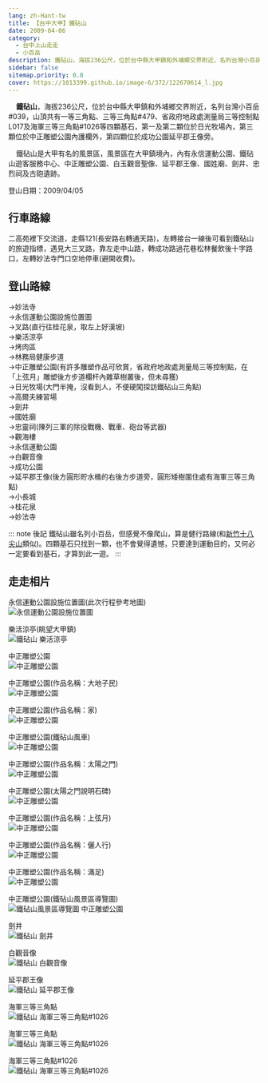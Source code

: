 ```yaml
---
lang: zh-Hant-tw
title: 【台中大甲】鐵砧山
date: 2009-04-06
category: 
  - 台中上山走走
  - 小百岳
description: 鐵砧山，海拔236公尺，位於台中縣大甲鎮和外埔鄉交界附近，名列台灣小百岳#039，山頂共有一等三角點、三等三角點#479、省政府地政處測量局三等控制點L017及海軍三等三角點#1026等四顆基石，第一及第二顆位於日光牧場內，第三顆位於中正雕塑公園內護欄外，第四顆位於成功公園延平郡王像旁。 鐵砧山是大甲有名的風景區，風景區在大甲鎮境內，內有永信運動公園、鐵砧山遊客服務中心、中正雕塑公園、白玉觀音聖像、延平郡王像、國姓廟、劍井、忠烈祠及古砲遺跡。
sidebar: false
sitemap.priority: 0.8
cover: https://1013399.github.io/image-6/372/122670614_l.jpg
---
```


    **鐵砧山**，海拔236公尺，位於台中縣大甲鎮和外埔鄉交界附近，名列台灣小百岳#039，山頂共有一等三角點、三等三角點#479、省政府地政處測量局三等控制點L017及海軍三等三角點#1026等四顆基石，第一及第二顆位於日光牧場內，第三顆位於中正雕塑公園內護欄外，第四顆位於成功公園延平郡王像旁。  

<!-- more -->

    鐵砧山是大甲有名的風景區，風景區在大甲鎮境內，內有永信運動公園、鐵砧山遊客服務中心、中正雕塑公園、白玉觀音聖像、延平郡王像、國姓廟、劍井、忠烈祠及古砲遺跡。

登山日期：2009/04/05

## 行車路線
二高苑裡下交流道，走縣121(長安路右轉通天路)，左轉接台一線後可看到鐵砧山的旅遊指標，遇見大三叉路，靠左走中山路，轉成功路過花巷松林餐飲後十字路口，左轉妙法寺門口空地停車(避開收費)。

## 登山路線
→妙法寺  
→永信運動公園設施位置圖  
→叉路(直行往桂花泉，取左上好漢坡)  
→樂活涼亭  
→烤肉區  
→林務局健康步道  
→中正雕塑公園(有許多雕塑作品可欣賞，省政府地政處測量局三等控制點，在「上弦月」雕塑後方步道欄杆內雜草樹叢後，但未尋獲)  
→日光牧場(大門半掩，沒看到人，不便硬闖探訪鐵砧山三角點)  
→高爾夫練習場  
→劍井  
→國姓廟  
→忠靈祠(陳列三軍的除役戰機、戰車、砲台等武器)  
→觀海樓  
→永信運動公園  
→白觀音像  
→成功公園  
→延平郡王像(後方圓形貯水桶的右後方步道旁，圓形矮樹圍住處有海軍三等三角點)  
→小長城  
→桂花泉  
→妙法寺

::: note 後記
鐵砧山雖名列小百岳，但感覺不像爬山，算是健行路線(和[新竹十八尖山](/post-365-2009-05-25.md)類似)。四顆基石只找到一顆，也不會覺得遺憾，只要達到運動目的，又何必一定要看到基石，才算到此一遊。
:::

## 走走相片
永信運動公園設施位置圖(此次行程參考地圖)  
![永信運動公園設施位置圖](https://1013399.github.io/image-6/372/122670525_l.jpg)

樂活涼亭(眺望大甲鎮)  
![鐵砧山 樂活涼亭](https://1013399.github.io/image-6/372/122670614_l.jpg)

中正雕塑公園  
![中正雕塑公園](https://1013399.github.io/image-6/372/122670619_l.jpg)

中正雕塑公園(作品名稱：大地子民)  
![中正雕塑公園](https://1013399.github.io/image-6/372/122670695_l.jpg)

中正雕塑公園(作品名稱：家)  
![中正雕塑公園](https://1013399.github.io/image-6/372/122670701_l.jpg)

中正雕塑公園(鐵砧山風車)  
![中正雕塑公園](https://1013399.github.io/image-6/372/122670704_l.jpg)

中正雕塑公園(作品名稱：太陽之門)  
![中正雕塑公園](https://1013399.github.io/image-6/372/122670726_l.jpg)

中正雕塑公園(太陽之門說明石碑)  
![中正雕塑公園](https://1013399.github.io/image-6/372/122670727_l.jpg)

中正雕塑公園(作品名稱：上弦月)  
![中正雕塑公園](https://1013399.github.io/image-6/372/122670811_l.jpg)

中正雕塑公園(作品名稱：儷人行)  
![中正雕塑公園](https://1013399.github.io/image-6/372/122670825_l.jpg)

中正雕塑公園(作品名稱：滿足)  
![中正雕塑公園](https://1013399.github.io/image-6/372/122670958_l.jpg)

中正雕塑公園(鐵砧山風景區導覽圖)  
![鐵砧山風景區導覽圖 中正雕塑公園](https://1013399.github.io/image-6/372/122671082_l.jpg)

劍井  
![鐵砧山 劍井](https://1013399.github.io/image-6/372/122671095_l.jpg)

白觀音像  
![鐵砧山 白觀音像](https://1013399.github.io/image-6/372/122671105_l.jpg)

延平郡王像  
![鐵砧山 延平郡王像](https://1013399.github.io/image-6/372/122671131_l.jpg)

海軍三等三角點  
![鐵砧山 海軍三等三角點#1026](https://1013399.github.io/image-6/372/122671390_l.jpg)

海軍三等三角點  
![鐵砧山 海軍三等三角點#1026](https://1013399.github.io/image-6/372/122671411_l.jpg)

海軍三等三角點#1026  
![鐵砧山 海軍三等三角點#1026](https://1013399.github.io/image-6/372/122671416_l.jpg)